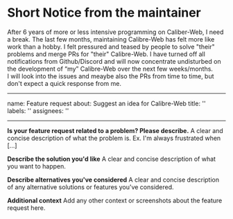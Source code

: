 # Short Notice from the maintainer 

After 6 years of more or less intensive programming on Caliber-Web, I need a break. 
The last few months, maintaining Calibre-Web has felt more like work than a hobby. I felt pressured and teased by people to solve "their" problems and merge PRs for "their" Calibre-Web. 
I have turned off all notifications from Github/Discord and will now concentrate undisturbed on the development of “my” Calibre-Web over the next few weeks/months.  
I will look into the issues and meaybe also the PRs from time to time, but don't expect a quick response from me.

---
name: Feature request
about: Suggest an idea for Calibre-Web
title: ''
labels: ''
assignees: ''

---

<!-- Please have a look at our [Contributing Guidelines](https://github.com/janeczku/calibre-web/blob/master/CONTRIBUTING.md) -->

**Is your feature request related to a problem? Please describe.**
A clear and concise description of what the problem is. Ex. I'm always frustrated when [...]

**Describe the solution you'd like**
A clear and concise description of what you want to happen.

**Describe alternatives you've considered**
A clear and concise description of any alternative solutions or features you've considered.

**Additional context**
Add any other context or screenshots about the feature request here.
